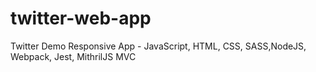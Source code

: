 # twitter-web-app
Twitter Demo Responsive App - JavaScript, HTML, CSS, SASS,NodeJS, Webpack, Jest, MithrilJS MVC
